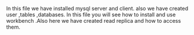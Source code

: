 In this file we have installed mysql server and client. also we have created user ,tables ,databases. In this file you will see how to install and use workbench .Also here we have created read replica and how to access them.
